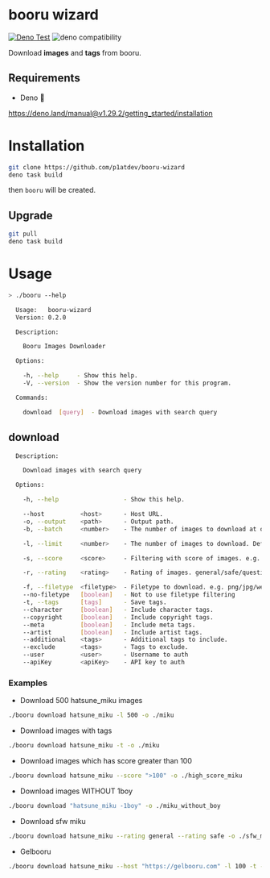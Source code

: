 # booru wizard
[![Deno Test](https://github.com/p1atdev/booru-wizard/actions/workflows/testing.yaml/badge.svg)](https://github.com/p1atdev/booru-wizard/actions/workflows/testing.yaml)
![deno compatibility](https://shield.deno.dev/deno/^1.29)

Download **images** and **tags** from booru.

## Requirements

- Deno 🦕

https://deno.land/manual@v1.29.2/getting_started/installation

# Installation

```bash
git clone https://github.com/p1atdev/booru-wizard
deno task build
```

then `booru` will be created.

## Upgrade

```bash
git pull
deno task build
```

# Usage

```bash
> ./booru --help

  Usage:   booru-wizard
  Version: 0.2.0

  Description:

    Booru Images Downloader

  Options:

    -h, --help     - Show this help.
    -V, --version  - Show the version number for this program.

  Commands:

    download  [query]  - Download images with search query
```

## download

```bash
  Description:

    Download images with search query

  Options:

    -h, --help                  - Show this help.

    --host          <host>      - Host URL.                                                              (Default: "https://danbooru.donmai.us")
    -o, --output    <path>      - Output path.                                                           (Default: "./output")
    -b, --batch     <number>    - The number of images to download at once. Default is 4.                (Default: 4)

    -l, --limit     <number>    - The number of images to download. Default is 200                       (Default: 200)

    -s, --score     <score>     - Filtering with score of images. e.g. "100", ">20", "<10", "100...200"

    -r, --rating    <rating>    - Rating of images. general/safe/questionable/explicit

    -f, --filetype  <filetype>  - Filetype to download. e.g. png/jpg/webp/mp4... etc                     (Default: [ "jpg", "png", "webp" ])
    --no-filetype   [boolean]   - Not to use filetype filtering                                          (Default: false)
    -t, --tags      [tags]      - Save tags.                                                             (Default: false)
    --character     [boolean]   - Include character tags.                                                (Default: true, Depends: --tags)
    --copyright     [boolean]   - Include copyright tags.                                                (Default: true, Depends: --tags)
    --meta          [boolean]   - Include meta tags.                                                     (Default: false, Depends: --tags)
    --artist        [boolean]   - Include artist tags.                                                   (Default: true, Depends: --tags)
    --additional    <tags>      - Additional tags to include.                                            (Depends: --tags)
    --exclude       <tags>      - Tags to exclude.                                                       (Depends: --tags)
    --user          <user>      - Username to auth                                                       (Depends: --apiKey)
    --apiKey        <apiKey>    - API key to auth                                                        (Depends: --user)
```

### Examples

- Download 500 hatsune_miku images

```bash
./booru download hatsune_miku -l 500 -o ./miku
```

- Download images with tags

```bash
./booru download hatsune_miku -t -o ./miku
```

- Download images which has score greater than 100

```bash
./booru download hatsune_miku --score ">100" -o ./high_score_miku
```

- Download images WITHOUT 1boy

```bash
./booru download "hatsune_miku -1boy" -o ./miku_without_boy
```

- Download sfw miku

```bash
./booru download hatsune_miku --rating general --rating safe -o ./sfw_miku
```

- Gelbooru

```bash
./booru download hatsune_miku --host "https://gelbooru.com" -l 100 -t -o ./gel --batch 100
```